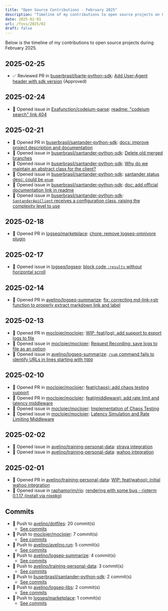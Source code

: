 ```yaml
---
title: "Open Source Contributions - February 2025"
description: "Timeline of my contributions to open source projects on GitHub during February 2025."
date: 2025-02-01
url: /foss/2025/02
draft: false
---
```


Below is the timeline of my contributions to open source projects during February 2025.

## 2025-02-25

- ✅ Reviewed PR in [buserbrasil/barte-python-sdk](https://github.com/buserbrasil/barte-python-sdk): [Add User-Agent header with sdk version](https://github.com/buserbrasil/barte-python-sdk/pull/27#pullrequestreview-2642105422) (Approved)

## 2025-02-24

- 🐛 Opened issue in [Exafunction/codeium-parse](https://github.com/Exafunction/codeium-parse): [readme: "codeium search" link 404](https://github.com/Exafunction/codeium-parse/issues/31)

## 2025-02-21

- 🔀 Opened PR in [buserbrasil/santander-python-sdk](https://github.com/buserbrasil/santander-python-sdk): [docs: improve project description and documentation](https://github.com/buserbrasil/santander-python-sdk/pull/16)
- 🐛 Opened issue in [buserbrasil/santander-python-sdk](https://github.com/buserbrasil/santander-python-sdk): [Delete old merged branches](https://github.com/buserbrasil/santander-python-sdk/issues/20)
- 🐛 Opened issue in [buserbrasil/santander-python-sdk](https://github.com/buserbrasil/santander-python-sdk): [Why do we maintain an abstract class for the client?](https://github.com/buserbrasil/santander-python-sdk/issues/19)
- 🐛 Opened issue in [buserbrasil/santander-python-sdk](https://github.com/buserbrasil/santander-python-sdk): [santander status desc: could be `enum`](https://github.com/buserbrasil/santander-python-sdk/issues/18)
- 🐛 Opened issue in [buserbrasil/santander-python-sdk](https://github.com/buserbrasil/santander-python-sdk): [doc: add official documentation link in readme](https://github.com/buserbrasil/santander-python-sdk/issues/17)
- 🐛 Opened issue in [buserbrasil/santander-python-sdk](https://github.com/buserbrasil/santander-python-sdk): [`SantanderApiClient` receives a configuration class, raising the complexity level to use](https://github.com/buserbrasil/santander-python-sdk/issues/15)

## 2025-02-18

- 🔀 Opened PR in [logseq/marketplace](https://github.com/logseq/marketplace): [chore: remove logseq-omnivore plugin](https://github.com/logseq/marketplace/pull/624)

## 2025-02-17

- 🐛 Opened issue in [logseq/logseq](https://github.com/logseq/logseq): [block code `:results` without horizontal scroll](https://github.com/logseq/logseq/issues/11741)

## 2025-02-14

- 🔀 Opened PR in [avelino/logseq-summarize](https://github.com/avelino/logseq-summarize): [fix: correcting md-link->str function to properly extract markdown link and label](https://github.com/avelino/logseq-summarize/pull/25)

## 2025-02-13

- 🔀 Opened PR in [moclojer/moclojer](https://github.com/moclojer/moclojer): [WIP: feat(log): add support to export logs to file](https://github.com/moclojer/moclojer/pull/308)
- 🐛 Opened issue in [moclojer/moclojer](https://github.com/moclojer/moclojer): [Request Recording: save logs to file as an option](https://github.com/moclojer/moclojer/issues/307)
- 🐛 Opened issue in [avelino/logseq-summarize](https://github.com/avelino/logseq-summarize): [`/sum` command fails to identify URLs in lines starting with `TODO`](https://github.com/avelino/logseq-summarize/issues/24)

## 2025-02-10

- 🔀 Opened PR in [moclojer/moclojer](https://github.com/moclojer/moclojer): [feat(chaos): add chaos testing support](https://github.com/moclojer/moclojer/pull/304)
- 🔀 Opened PR in [moclojer/moclojer](https://github.com/moclojer/moclojer): [feat(middleware): add rate limit and latency middleware](https://github.com/moclojer/moclojer/pull/302)
- 🐛 Opened issue in [moclojer/moclojer](https://github.com/moclojer/moclojer): [Implementation of Chaos Testing](https://github.com/moclojer/moclojer/issues/303)
- 🐛 Opened issue in [moclojer/moclojer](https://github.com/moclojer/moclojer): [Latency Simulation and Rate Limiting Middleware](https://github.com/moclojer/moclojer/issues/301)

## 2025-02-02

- 🐛 Opened issue in [avelino/training-personal-data](https://github.com/avelino/training-personal-data): [strava integration](https://github.com/avelino/training-personal-data/issues/6)
- 🐛 Opened issue in [avelino/training-personal-data](https://github.com/avelino/training-personal-data): [wahoo integration](https://github.com/avelino/training-personal-data/issues/5)

## 2025-02-01

- 🔀 Opened PR in [avelino/training-personal-data](https://github.com/avelino/training-personal-data): [WIP: feat(wahoo): initial wahoo integration](https://github.com/avelino/training-personal-data/pull/4)
- 🐛 Opened issue in [raphamorim/rio](https://github.com/raphamorim/rio): [rendering with some bug - rioterm 0.1.17 (install via nixpkg)](https://github.com/raphamorim/rio/issues/932)

## Commits

- 🔨 Push to [avelino/dotfiles](https://github.com/avelino/dotfiles): 20 commit(s)
  - [See commits](https://github.com/avelino/dotfiles/commits?author=avelino&since=2025-02-01T00:00:00Z&until=2025-02-28T23:59:59Z)
- 🔨 Push to [moclojer/moclojer](https://github.com/moclojer/moclojer): 7 commit(s)
  - [See commits](https://github.com/moclojer/moclojer/commits?author=avelino&since=2025-02-01T00:00:00Z&until=2025-02-28T23:59:59Z)
- 🔨 Push to [avelino/avelino.run](https://github.com/avelino/avelino.run): 5 commit(s)
  - [See commits](https://github.com/avelino/avelino.run/commits?author=avelino&since=2025-02-01T00:00:00Z&until=2025-02-28T23:59:59Z)
- 🔨 Push to [avelino/logseq-summarize](https://github.com/avelino/logseq-summarize): 4 commit(s)
  - [See commits](https://github.com/avelino/logseq-summarize/commits?author=avelino&since=2025-02-01T00:00:00Z&until=2025-02-28T23:59:59Z)
- 🔨 Push to [avelino/training-personal-data](https://github.com/avelino/training-personal-data): 3 commit(s)
  - [See commits](https://github.com/avelino/training-personal-data/commits?author=avelino&since=2025-02-01T00:00:00Z&until=2025-02-28T23:59:59Z)
- 🔨 Push to [buserbrasil/santander-python-sdk](https://github.com/buserbrasil/santander-python-sdk): 2 commit(s)
  - [See commits](https://github.com/buserbrasil/santander-python-sdk/commits?author=avelino&since=2025-02-01T00:00:00Z&until=2025-02-28T23:59:59Z)
- 🔨 Push to [avelino/logseq-libs](https://github.com/avelino/logseq-libs): 2 commit(s)
  - [See commits](https://github.com/avelino/logseq-libs/commits?author=avelino&since=2025-02-01T00:00:00Z&until=2025-02-28T23:59:59Z)
- 🔨 Push to [logseq/marketplace](https://github.com/logseq/marketplace): 1 commit(s)
  - [See commits](https://github.com/logseq/marketplace/commits?author=avelino&since=2025-02-01T00:00:00Z&until=2025-02-28T23:59:59Z)

